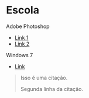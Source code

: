 # Escola

Adobe Photoshop
* [Link 1](https://github.com/MarcosVitor2005/CENTRO_DE_ESTUDO/raw/main/docs/arquivos/PS32Bits.7z)
* [Link 2](https://mega.nz/folder/QLQA2RQC#WQPWRjhfOOh4gLaKwbTEQQ)

Windows 7

* [Link](/paginas/windows.md)
> Isso é uma citação.
> 
> Segunda linha da citação.
